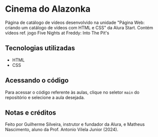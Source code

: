 # Cinema do Alazonka
Página de catálogo de vídeos desenvolvido na unidade "Página Web: criando um catálogo de vídeos com HTML e CSS" da Alura Start.
Contém vídeos ref. jogo Five Nights at Freddy: Into The Pit's

## Tecnologias utilizadas
- HTML
- CSS

## Acessando o código
Para acessar o código referente às aulas, clique no seletor `main` do repositório e selecione a aula desejada.

## Notas e créditos
Feito por Guilherme Silveira, instrutor e fundador da Alura, e Matheus Nascimento, aluno da Prof. Antonio Vilela Junior (2024).
